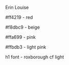 Erin Louise

#ff4219 - red

#f8dbc9 - beige

#ffa699 - pink

#ffbdb3 - light pink

h1 font - roxborough cf light